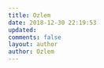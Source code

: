 ```yaml
---
title: Ozlem
date: 2018-12-30 22:19:53
updated:
comments: false
layout: author
author: Ozlem
---
```

